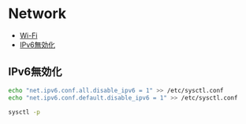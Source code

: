 # Network
- [Wi-Fi](Wi-Fi/README.md)
- [IPv6無効化](#disable_ipv6)

## <a id="disable_ipv6">IPv6無効化</a>
```sh
echo "net.ipv6.conf.all.disable_ipv6 = 1" >> /etc/sysctl.conf
echo "net.ipv6.conf.default.disable_ipv6 = 1" >> /etc/sysctl.conf

sysctl -p
```